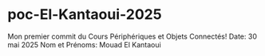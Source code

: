 # poc-El-Kantaoui-2025
Mon premier commit du Cours Périphériques et Objets Connectés!
Date: 30 mai 2025
Nom et Prénoms: Mouad El Kantaoui
